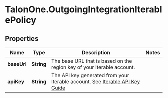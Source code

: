 # TalonOne.OutgoingIntegrationIterablePolicy

## Properties

Name | Type | Description | Notes
------------ | ------------- | ------------- | -------------
**baseUrl** | **String** | The base URL that is based on the region key of your Iterable account. | 
**apiKey** | **String** | The API key generated from your Iterable account. See [Iterable API Key Guide](https://support.iterable.com/hc/en-us/articles/360043464871-API-Keys-) | 



